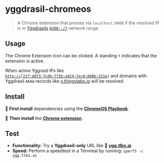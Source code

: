 # yggdrasil-chromeos

> A Chrome extension that proxies via `localhost:8008` if the resolved IP is in [Yggdrasils](https://yggdrasil-network.github.io/) [`0200::/7`](https://yggdrasil-network.github.io/2018/07/28/addressing.html) network range.

## Usage

The Chrome Extension icon can be clicked. A standing `Y` indicates that the extension is active.

When active Yggrasil IPs like [`http://[21f:dd73:7cdb:773b:a924:7ec0:800b:221e]`](http://[21f:dd73:7cdb:773b:a924:7ec0:800b:221e]) and domains with Yggdrasil `AAAA` records like [y.thingylabs.io](http://y.thingylabs.io) will be resolved.

## Install

🔖 **First install** dependencies using the **[ChromeOS Playbook](https://github.com/perguth/chromeos-playbook)**.

🔖 **Then install** the **[Chrome extension](https://chrome.google.com/webstore/detail/yggdrasil-via-%60localhost8/hcgljgobhoaeojnhikfmnhdpmgbmflec)**.

## Test

- **Functionality:** Try a **Yggdrasil-only** URL like 🚀 **[ygg.tlbs.ai](https://ygg.tlbs.ai)**
- **Speed:** Perform a speedtest in a Terminal by running: `iperf3 -c ygg.tlbs.ai`

